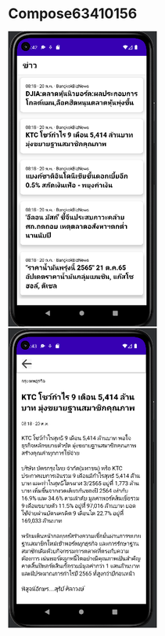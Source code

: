 # Compose63410156
![alt text](https://github.com/63410156/Compose63410156/blob/master/img1/Capture1.PNG) 
![alt text](https://github.com/63410156/Compose63410156/blob/master/img1/Capture2.PNG)
